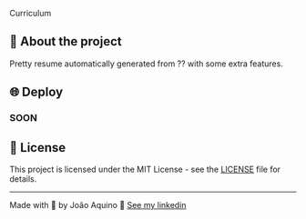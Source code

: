 Curriculum

## 📖 About the project

Pretty resume automatically generated from ?? with some extra features.

## 🌐 Deploy

### SOON

## 📝 License

This project is licensed under the MIT License - see the [LICENSE](LICENSE) file for details.

---

Made with 💜 by João Aquino 👋 [See my linkedin](https://www.linkedin.com/in/joao-aquino/)
